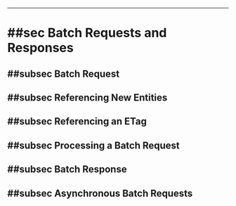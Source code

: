 -------

# ##sec Batch Requests and Responses

## ##subsec Batch Request

## ##subsec Referencing New Entities

## ##subsec Referencing an ETag

## ##subsec Processing a Batch Request

## ##subsec Batch Response

## ##subsec Asynchronous Batch Requests
